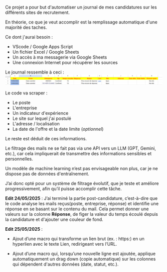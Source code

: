 Ce projet a pour but d'automatiser un journal de mes candidatures sur les différents sites de recrutement.

En théorie, ce que je veut accomplir est la remplissage automatique d'une majorité des taches.

Ce dont j'aurai besoin :
- VScode / Google Apps Script
- Un fichier Excel / Google Sheets
- Un accès à ma messagerie via Google Sheets
- Une connexion Internet pour récupérer les sources

Le journal ressemble à ceci : ![alt text](image.png)

Le code va scraper :
- Le poste
- L'entreprise
- Un indicateur d'expérience
- Le site sur lequel j'ai postulé
- L'adresse / localisation
- La date de l'offre et la date limite (_optionnel_)

Le reste est déduit de ces informations.

Le filtrage des mails ne se fait pas via une API vers un LLM (GPT, Gemini, etc.), car cela impliquerait de transmettre des informations sensibles et personnelles.

Un modèle de machine learning n’est pas envisageable non plus, car je ne dispose pas de données d'entraînement.

J’ai donc opté pour un système de filtrage évolutif, que je teste et améliore progressivement, afin qu’il puisse accomplir cette tâche.

**Edit 24/05/2025** : J’ai terminé la partie post-candidature, c’est-à-dire que le code analyse les mails reçus(poste, entreprise, réponse) et identifie une réponse en se basant sur le contenu du mail. Cela permet donner une valeurs sur la colonne **Réponse**, de figer la valeur du temps écoulé depuis la candidature et d'ajouter une couleur de fond.

**Edit 25/05/2025** : 
- Ajout d’une macro qui transforme un lien brut (ex. : https:) en un hyperlien avec le texte Lien, redirigeant vers l’URL.

- Ajout d’une macro qui, lorsqu’une nouvelle ligne est ajoutée, applique automatiquement un drag down (copie automatique) sur les colonnes qui dépendent d'autres données (date, statut, etc.).




